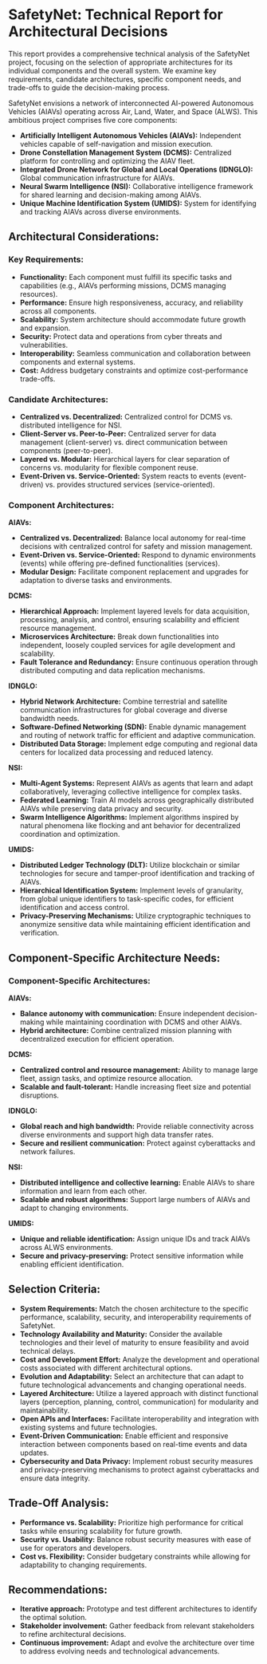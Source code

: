 # SafetyNet: Technical Report for Architectural Decisions

This report provides a comprehensive technical analysis of the SafetyNet project, focusing on the selection of appropriate architectures for its individual components and the overall system. We examine key requirements, candidate architectures, specific component needs, and trade-offs to guide the decision-making process.

SafetyNet envisions a network of interconnected AI-powered Autonomous Vehicles (AIAVs) operating across Air, Land, Water, and Space (ALWS). This ambitious project comprises five core components:

-   **Artificially Intelligent Autonomous Vehicles (AIAVs):** Independent vehicles capable of self-navigation and mission execution.
-   **Drone Constellation Management System (DCMS):** Centralized platform for controlling and optimizing the AIAV fleet.
-   **Integrated Drone Network for Global and Local Operations (IDNGLO):** Global communication infrastructure for AIAVs.
-   **Neural Swarm Intelligence (NSI):** Collaborative intelligence framework for shared learning and decision-making among AIAVs.
-   **Unique Machine Identification System (UMIDS):** System for identifying and tracking AIAVs across diverse environments.

## **Architectural Considerations:**

### **Key Requirements:**

-   **Functionality:** Each component must fulfill its specific tasks and capabilities (e.g., AIAVs performing missions, DCMS managing resources).
-   **Performance:** Ensure high responsiveness, accuracy, and reliability across all components.
-   **Scalability:** System architecture should accommodate future growth and expansion.
-   **Security:** Protect data and operations from cyber threats and vulnerabilities.
-   **Interoperability:** Seamless communication and collaboration between components and external systems.
-   **Cost:** Address budgetary constraints and optimize cost-performance trade-offs.

### **Candidate Architectures:**

-   **Centralized vs. Decentralized:** Centralized control for DCMS vs. distributed intelligence for NSI.
-   **Client-Server vs. Peer-to-Peer:** Centralized server for data management (client-server) vs. direct communication between components (peer-to-peer).
-   **Layered vs. Modular:** Hierarchical layers for clear separation of concerns vs. modularity for flexible component reuse.
-   **Event-Driven vs. Service-Oriented:** System reacts to events (event-driven) vs. provides structured services (service-oriented).

### **Component Architectures:**

**AIAVs:**
-   **Centralized vs. Decentralized:** Balance local autonomy for real-time decisions with centralized control for safety and mission management.
-   **Event-Driven vs. Service-Oriented:** Respond to dynamic environments (events) while offering pre-defined functionalities (services).
-   **Modular Design:** Facilitate component replacement and upgrades for adaptation to diverse tasks and environments.

**DCMS:**
-   **Hierarchical Approach:** Implement layered levels for data acquisition, processing, analysis, and control, ensuring scalability and efficient resource management.
-   **Microservices Architecture:** Break down functionalities into independent, loosely coupled services for agile development and scalability.
-   **Fault Tolerance and Redundancy:** Ensure continuous operation through distributed computing and data replication mechanisms.

**IDNGLO:**
-   **Hybrid Network Architecture:** Combine terrestrial and satellite communication infrastructures for global coverage and diverse bandwidth needs.
-   **Software-Defined Networking (SDN):** Enable dynamic management and routing of network traffic for efficient and adaptive communication.
-   **Distributed Data Storage:** Implement edge computing and regional data centers for localized data processing and reduced latency.

**NSI:**
-   **Multi-Agent Systems:** Represent AIAVs as agents that learn and adapt collaboratively, leveraging collective intelligence for complex tasks.
-   **Federated Learning:** Train AI models across geographically distributed AIAVs while preserving data privacy and security.
-   **Swarm Intelligence Algorithms:** Implement algorithms inspired by natural phenomena like flocking and ant behavior for decentralized coordination and optimization.

**UMIDS:**
-   **Distributed Ledger Technology (DLT):** Utilize blockchain or similar technologies for secure and tamper-proof identification and tracking of AIAVs.
-   **Hierarchical Identification System:** Implement levels of granularity, from global unique identifiers to task-specific codes, for efficient identification and access control.
-   **Privacy-Preserving Mechanisms:** Utilize cryptographic techniques to anonymize sensitive data while maintaining efficient identification and verification.

## **Component-Specific Architecture Needs:**

### **Component-Specific Architectures:**
**AIAVs:**
-   **Balance autonomy with communication:** Ensure independent decision-making while maintaining coordination with DCMS and other AIAVs.
-   **Hybrid architecture:** Combine centralized mission planning with decentralized execution for efficient operation.

**DCMS:**
-   **Centralized control and resource management:** Ability to manage large fleet, assign tasks, and optimize resource allocation.
-   **Scalable and fault-tolerant:** Handle increasing fleet size and potential disruptions.

**IDNGLO:**
-   **Global reach and high bandwidth:** Provide reliable connectivity across diverse environments and support high data transfer rates.
-   **Secure and resilient communication:** Protect against cyberattacks and network failures.

**NSI:**
-   **Distributed intelligence and collective learning:** Enable AIAVs to share information and learn from each other.
-   **Scalable and robust algorithms:** Support large numbers of AIAVs and adapt to changing environments.

**UMIDS:**
-   **Unique and reliable identification:** Assign unique IDs and track AIAVs across ALWS environments.
-   **Secure and privacy-preserving:** Protect sensitive information while enabling efficient identification.

## **Selection Criteria:**

-   **System Requirements:** Match the chosen architecture to the specific performance, scalability, security, and interoperability requirements of SafetyNet.
-   **Technology Availability and Maturity:** Consider the available technologies and their level of maturity to ensure feasibility and avoid technical delays.
-   **Cost and Development Effort:** Analyze the development and operational costs associated with different architectural options.
-   **Evolution and Adaptability:** Select an architecture that can adapt to future technological advancements and changing operational needs.
-   **Layered Architecture:** Utilize a layered approach with distinct functional layers (perception, planning, control, communication) for modularity and maintainability.
-   **Open APIs and Interfaces:** Facilitate interoperability and integration with existing systems and future technologies.
-   **Event-Driven Communication:** Enable efficient and responsive interaction between components based on real-time events and data updates.
-   **Cybersecurity and Data Privacy:** Implement robust security measures and privacy-preserving mechanisms to protect against cyberattacks and ensure data integrity.

## **Trade-Off Analysis:**

-   **Performance vs. Scalability:** Prioritize high performance for critical tasks while ensuring scalability for future growth.
-   **Security vs. Usability:** Balance robust security measures with ease of use for operators and developers.
-   **Cost vs. Flexibility:** Consider budgetary constraints while allowing for adaptability to changing requirements.

## **Recommendations:**

-   **Iterative approach:** Prototype and test different architectures to identify the optimal solution.
-   **Stakeholder involvement:** Gather feedback from relevant stakeholders to refine architectural decisions.
-   **Continuous improvement:** Adapt and evolve the architecture over time to address evolving needs and technological advancements.

